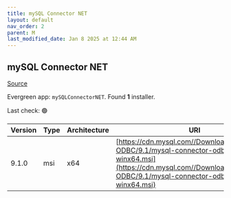 ```yaml
---
title: mySQL Connector NET
layout: default
nav_order: 2
parent: M
last_modified_date: Jan 8 2025 at 12:44 AM
---
```


## mySQL Connector NET

[Source](https://dev.mysql.com/doc/connector-net/en/)

Evergreen app: `mySQLConnectorNET`. Found **1** installer.

Last check: 🟢

| Version | Type | Architecture | URI                                                                                                                                                                                    |
| ------- | ---- | ------------ | -------------------------------------------------------------------------------------------------------------------------------------------------------------------------------------- |
| 9.1.0   | msi  | x64          | [https://cdn.mysql.com//Downloads/Connector-ODBC/9.1/mysql-connector-odbc-9.1.0-winx64.msi](https://cdn.mysql.com//Downloads/Connector-ODBC/9.1/mysql-connector-odbc-9.1.0-winx64.msi) |
